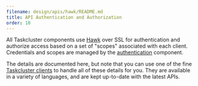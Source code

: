 ```yaml
---
filename: design/apis/hawk/README.md
title: API Authentication and Authorization
order: 10
---
```


All Taskcluster components use [Hawk](https://github.com/hueniverse/hawk) over
SSL for authentication and authorize access based on a set of "scopes"
associated with each client. Credentials and scopes are managed by the
[authentication](/docs/reference/platform/auth/api) component.

The details are documented here, but note that you can use one of the fine
[Taskcluster clients](/docs/manual/tools/clients) to handle all of these details for
you. They are available in a variety of languages, and are kept up-to-date
with the latest APIs.

